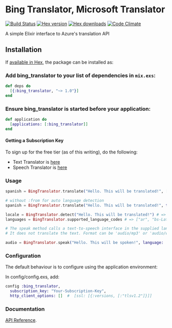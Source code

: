 # Bing Translator, Microsoft Translator

[![Build Status](http://img.shields.io/travis/ikeikeikeike/bing_translator.svg?style=flat-square)](http://travis-ci.org/ikeikeikeike/bing_translator)
[![Hex version](https://img.shields.io/hexpm/v/bing_translator.svg "Hex version")](https://hex.pm/packages/bing_translator)
[![Hex downloads](https://img.shields.io/hexpm/dt/bing_translator.svg "Hex downloads")](https://hex.pm/packages/bing_translator)
[![Code Climate](http://img.shields.io/badge/code_climate-Erlang_17.4-brightgreen.svg?style=flat-square)](https://travis-ci.org/ikeikeikeike/bing_translator)

A simple Elixir interface to Azure's translation API

## Installation

If [available in Hex](https://hex.pm/docs/publish), the package can be installed as:

### Add bing_translator to your list of dependencies in `mix.exs`:

```elixir
def deps do
  [{:bing_translator, "~> 1.0"}]
end
```

### Ensure bing_translator is started before your application:

```elixir
def application do
  [applications: [:bing_translator]]
end
```

#### Getting a Subscription Key

To sign up for the free tier (as of this writing), do the following:

- Text Translator is [here](http://docs.microsofttranslator.com/text-translate.html)
- Speech Translator is [here](http://docs.microsofttranslator.com/speech-translate.html)

### Usage

```elixir
spanish = BingTranslator.translate("Hello. This will be translated!", [from: "en", to: "es"])

# without :from for auto language detection
spanish = BingTranslator.translate("Hello. This will be translated!", to: "es")

locale = BingTranslator.detect("Hello. This will be translated!") # => "en"
languages = BingTranslator.supported_language_codes # => ["ar", "bs-Latn", "bg", "ca", "zh-CHS",,,,,]

# The speak method calls a text-to-speech interface in the supplied language.
# It does not translate the text. Format can be 'audio/mp3' or 'audio/wav'

audio = BingTranslator.speak("Hello. This will be spoken!", language: :en, format: "audio/mp3", options: "MaxQuality")
```

### Configuration

The default behaviour is to configure using the application environment:

In config/config.exs, add:

```elixir
config :bing_translator,
  subscription_key: "Your-Subscription-Key",
  http_client_options: []  #  [ssl: [{:versions, [:"tlsv1.2"]}]]
```

### Documentation

[API Reference](http://hexdocs.pm/bing_translator/api-reference.html).
